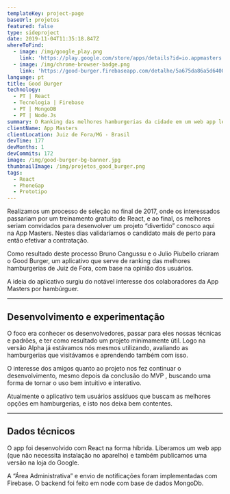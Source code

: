 ```yaml
---
templateKey: project-page
baseUrl: projetos
featured: false
type: sideproject
date: 2019-11-04T11:35:18.847Z
whereToFind:
  - image: /img/google_play.png
    link: 'https://play.google.com/store/apps/details?id=io.appmasters.goodburger'
  - image: /img/chrome-browser-badge.png
    link: 'https://good-burger.firebaseapp.com/detalhe/5a675da86a5d640014a647fa'
language: pt
title: Good Burger
technology:
  - PT | React
  - Tecnologia | Firebase
  - PT | MongoDB
  - PT | Node.Js
summary: O Ranking das melhores hamburgerias da cidade em um web app leve e prático.
clientName: App Masters
clientLocation: Juiz de Fora/MG - Brasil
devTime: 177
devMonths: 1
devCommits: 172
image: /img/good-burger-bg-banner.jpg
thumbnailImage: /img/projetos_good_burger.png
tags:
  - React
  - PhoneGap
  - Prototipo
---
```

Realizamos um processo de seleção no final de 2017, onde os interessados passariam por um treinamento gratuito de React, e ao final, os melhores seriam convidados para desenvolver um projeto “divertido” conosco aqui na App Masters. Nestes dias validaríamos o candidato mais de perto para então efetivar a contratação.

Como resultado deste processo Bruno Cangussu e o Julio Piubello criaram o Good Burger, um aplicativo que serve de ranking das melhores hamburgerias de Juiz de Fora, com base na opinião dos usuários.

A ideia do aplicativo surgiu do notável interesse dos colaboradores da App Masters por hambúrguer.

- - -

## Desenvolvimento e experimentação

O foco era conhecer os desenvolvedores, passar para eles nossas técnicas e padrões, e ter como resultado um projeto minimamente útil. Logo na versão Alpha já estávamos nós mesmos utilizando, avaliando as hamburgerias que visitávamos e aprendendo também com isso.

O interesse dos amigos quanto ao projeto nos fez continuar o desenvolvimento, mesmo depois da conclusão do MVP , buscando uma forma de tornar o uso bem intuitivo e interativo.

Atualmente o aplicativo tem usuários assíduos que buscam as melhores opções em hamburgerias, e isto nos deixa bem contentes.

- - -

## Dados técnicos

O app foi desenvolvido com React na forma híbrida. Liberamos um web app (que não necessita instalação no aparelho) e também publicamos uma versão na loja do Google.

A “Área Administrativa” e envio de notificações foram implementadas com Firebase. O backend foi feito em node com base de dados MongoDb.

